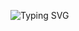 ![Typing SVG](https://readme-typing-svg.herokuapp.com/?color=AguilaDavid&size=35&center=true&vCenter=true&width=1000&lines=HELLO,+MY+NAME+is+David+Diaz;I'm+21+years+old;I+study+Electrical+and+computer+engineering;Be+Welcome!+)
